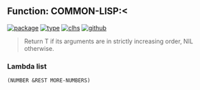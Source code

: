 ## Function: COMMON-LISP:<
[![package](https://img.shields.io/badge/Package-COMMON--LISP-5f9ea0.svg?style=social&colorA=999999)](../) [![type](https://img.shields.io/badge/Type-Function-5f9ea0.svg?style=social&colorA=999999)](../#function) [![clhs](https://img.shields.io/badge/CLHS-<-5f9ea0.svg?style=social&colorA=999999)](http://www.lispworks.com/documentation/HyperSpec/Body/f_eq_sle.htm) [![github](https://img.shields.io/badge/GitHub-View_the_source-5f9ea0.svg?style=social&colorA=999999&logo=github)](https://github.com/sbcl/sbcl/blob/master/src/code/numbers.lisp/) 

> Return T if its arguments are in strictly increasing order, NIL otherwise.

### Lambda list
```
(NUMBER &REST MORE-NUMBERS)
```
